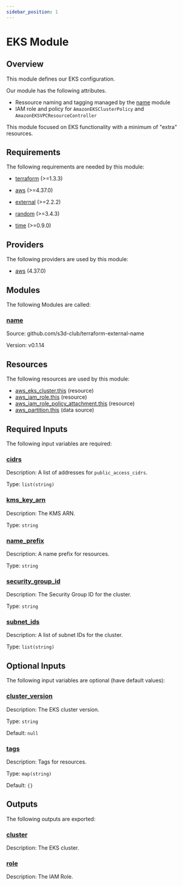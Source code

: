 ```yaml
---
sidebar_position: 1
---
```


# EKS Module

## Overview
This module defines our EKS configuration.

Our module has the following attributes.
- Ressource naming and tagging managed by the [name][name] module
- IAM role and policy for `AmazonEKSClusterPolicy` and
  `AmazonEKSVPCResourceController`

This module focused on EKS functionality with a minimum of "extra" resources.

<!-- LINKS -->
[chge]: ./CHANGES.md
[code]: ./CODE-OF-CONDUCT.md
[cont]: ./CONTRIBUTING.md
[lice]: ./LICENSE.md
[name]: https://www.s3d.club/docs/source/name/overview

## Requirements

The following requirements are needed by this module:

- <a name="requirement_terraform"></a> [terraform](#requirement\_terraform) (>=1.3.3)

- <a name="requirement_aws"></a> [aws](#requirement\_aws) (>=4.37.0)

- <a name="requirement_external"></a> [external](#requirement\_external) (>=2.2.2)

- <a name="requirement_random"></a> [random](#requirement\_random) (>=3.4.3)

- <a name="requirement_time"></a> [time](#requirement\_time) (>=0.9.0)

## Providers

The following providers are used by this module:

- <a name="provider_aws"></a> [aws](#provider\_aws) (4.37.0)

## Modules

The following Modules are called:

### <a name="module_name"></a> [name](#module\_name)

Source: github.com/s3d-club/terraform-external-name

Version: v0.1.14

## Resources

The following resources are used by this module:

- [aws_eks_cluster.this](https://registry.terraform.io/providers/hashicorp/aws/latest/docs/resources/eks_cluster) (resource)
- [aws_iam_role.this](https://registry.terraform.io/providers/hashicorp/aws/latest/docs/resources/iam_role) (resource)
- [aws_iam_role_policy_attachment.this](https://registry.terraform.io/providers/hashicorp/aws/latest/docs/resources/iam_role_policy_attachment) (resource)
- [aws_partition.this](https://registry.terraform.io/providers/hashicorp/aws/latest/docs/data-sources/partition) (data source)

## Required Inputs

The following input variables are required:

### <a name="input_cidrs"></a> [cidrs](#input\_cidrs)

Description: A list of addresses for `public_access_cidrs`.

Type: `list(string)`

### <a name="input_kms_key_arn"></a> [kms\_key\_arn](#input\_kms\_key\_arn)

Description: The KMS ARN.

Type: `string`

### <a name="input_name_prefix"></a> [name\_prefix](#input\_name\_prefix)

Description: A name prefix for resources.

Type: `string`

### <a name="input_security_group_id"></a> [security\_group\_id](#input\_security\_group\_id)

Description: The Security Group ID for the cluster.

Type: `string`

### <a name="input_subnet_ids"></a> [subnet\_ids](#input\_subnet\_ids)

Description: A list of subnet IDs for the cluster.

Type: `list(string)`

## Optional Inputs

The following input variables are optional (have default values):

### <a name="input_cluster_version"></a> [cluster\_version](#input\_cluster\_version)

Description: The EKS cluster version.

Type: `string`

Default: `null`

### <a name="input_tags"></a> [tags](#input\_tags)

Description: Tags for resources.

Type: `map(string)`

Default: `{}`

## Outputs

The following outputs are exported:

### <a name="output_cluster"></a> [cluster](#output\_cluster)

Description: The EKS cluster.

### <a name="output_role"></a> [role](#output\_role)

Description: The IAM Role.
